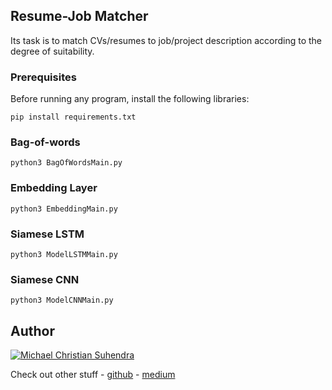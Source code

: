 <h2>Resume-Job Matcher</h2>
Its task is to match CVs/resumes to job/project description according to the degree of suitability.

### Prerequisites

Before running any program, install the following libraries:

```
pip install requirements.txt
```

### Bag-of-words
```
python3 BagOfWordsMain.py
```

### Embedding Layer
```
python3 EmbeddingMain.py
```

### Siamese LSTM
```
python3 ModelLSTMMain.py
```

### Siamese CNN
```
python3 ModelCNNMain.py
```

## Author
[![Michael Christian Suhendra](https://img.youtube.com/vi/dQw4w9WgXcQ/0.jpg)](https://www.youtube.com/watch?v=dQw4w9WgXcQ)

Check out other stuff - [github](https://github.com/michael-suhendra) - [medium](https://medium.com/@michael.suhendra)
